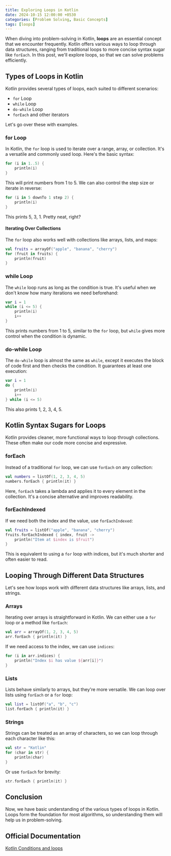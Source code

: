 ```yaml
---
title: Exploring Loops in Kotlin
date: 2024-10-15 12:00:00 +0530
categories: [Problem Solving, Basic Concepts]
tags: [loops]
---
```


When diving into problem-solving in Kotlin, **loops** are an essential concept that we encounter frequently. Kotlin offers various ways to loop through data structures, ranging from traditional loops to more concise syntax sugar like `forEach`. In this post, we'll explore loops, so that we can solve problems efficiently.

## Types of Loops in Kotlin

Kotlin provides several types of loops, each suited to different scenarios:

- `for` Loop
- `while` Loop
- `do-while` Loop
- `forEach` and other iterators

Let's go over these with examples.

### for Loop

In Kotlin, the `for` loop is used to iterate over a range, array, or collection. It's a versatile and commonly used loop. Here's the basic syntax:

```kotlin
for (i in 1..5) {
    println(i)
}
```

This will print numbers from 1 to 5. We can also control the step size or iterate in reverse:

```kotlin
for (i in 5 downTo 1 step 2) {
    println(i)
}
```

This prints 5, 3, 1. Pretty neat, right?

#### Iterating Over Collections

The `for` loop also works well with collections like arrays, lists, and maps:

```kotlin
val fruits = arrayOf("apple", "banana", "cherry")
for (fruit in fruits) {
    println(fruit)
}
```

### while Loop

The `while` loop runs as long as the condition is true. It's useful when we don't know how many iterations we need beforehand:

```kotlin
var i = 1
while (i <= 5) {
    println(i)
    i++
}
```

This prints numbers from 1 to 5, similar to the `for` loop, but `while` gives more control when the condition is dynamic.

### do-while Loop

The `do-while` loop is almost the same as `while`, except it executes the block of code first and then checks the condition. It guarantees at least one execution:

```kotlin
var i = 1
do {
    println(i)
    i++
} while (i <= 5)
```

This also prints 1, 2, 3, 4, 5.

## Kotlin Syntax Sugars for Loops

Kotlin provides cleaner, more functional ways to loop through collections. These often make our code more concise and expressive.

### forEach

Instead of a traditional `for` loop, we can use `forEach` on any collection:

```kotlin
val numbers = listOf(1, 2, 3, 4, 5)
numbers.forEach { println(it) }
```

Here, `forEach` takes a lambda and applies it to every element in the collection. It's a concise alternative and improves readability.

### forEachIndexed

If we need both the index and the value, use `forEachIndexed`:

```kotlin
val fruits = listOf("apple", "banana", "cherry")
fruits.forEachIndexed { index, fruit ->
    println("Item at $index is $fruit")
}
```

This is equivalent to using a `for` loop with indices, but it's much shorter and often easier to read.

## Looping Through Different Data Structures

Let's see how loops work with different data structures like arrays, lists, and strings.

### Arrays

Iterating over arrays is straightforward in Kotlin. We can either use a `for` loop or a method like `forEach`:

```kotlin
val arr = arrayOf(1, 2, 3, 4, 5)
arr.forEach { println(it) }
```

If we need access to the index, we can use `indices`:

```kotlin
for (i in arr.indices) {
    println("Index $i has value ${arr[i]}")
}
```

### Lists

Lists behave similarly to arrays, but they're more versatile. We can loop over lists using `forEach` or a `for` loop:

```kotlin
val list = listOf("a", "b", "c")
list.forEach { println(it) }
```

### Strings

Strings can be treated as an array of characters, so we can loop through each character like this:

```kotlin
val str = "Kotlin"
for (char in str) {
    println(char)
}
```

Or use `forEach` for brevity:

```kotlin
str.forEach { println(it) }
```

## Conclusion

Now, we have basic understanding of the various types of loops in Kotlin. Loops form the foundation for most algorithms, so understanding them will help us in problem-solving.

## Official Documentation

[Kotlin Conditions and loops](https://kotlinlang.org/docs/control-flow.html)

